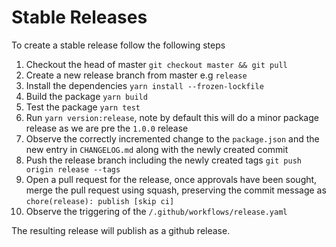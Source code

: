 # Stable Releases

To create a stable release follow the following steps

1. Checkout the head of master `git checkout master && git pull`
2. Create a new release branch from master e.g `release`
3. Install the dependencies `yarn install --frozen-lockfile`
4. Build the package `yarn build`
5. Test the package `yarn test`
7. Run `yarn version:release`, note by default this will do a minor package release as we are pre the `1.0.0` release
8. Observe the correctly incremented change to the `package.json` and the new entry in `CHANGELOG.md` along with the
   newly created commit
9. Push the release branch including the newly created tags `git push origin release --tags`
10. Open a pull request for the release, once approvals have been sought, merge the pull request using squash,
    preserving the commit message as `chore(release): publish [skip ci]`
11. Observe the triggering of the `/.github/workflows/release.yaml`

The resulting release will publish as a github release.